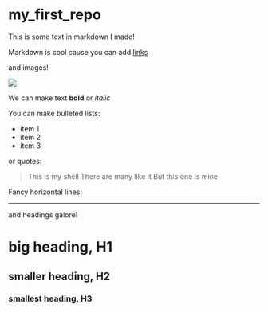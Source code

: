 # my_first_repo

This is some text in markdown I made! 

Markdown is cool cause you can add [links](https://shellsamurai.com)

and images!

![](samurai.png)

We can make text **bold** or *italic*

You can make bulleted lists:

- item 1 
- item 2 
- item 3

or quotes:

> This is my shell 
> There are many like it
> But this one is mine

Fancy horizontal lines:

---

and headings galore!

# big heading, H1
## smaller heading, H2
### smallest heading, H3
